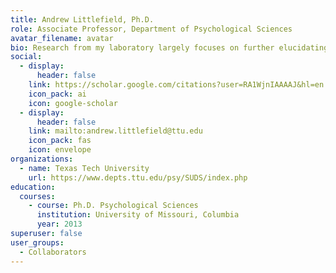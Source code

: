 ```yaml
---
title: Andrew Littlefield, Ph.D.
role: Associate Professor, Department of Psychological Sciences
avatar_filename: avatar
bio: Research from my laboratory largely focuses on further elucidating the mechanisms that contribute to substance use disorders (SUDs), primarily alcohol use disorders (AUDs), across the lifespan.
social:
  - display:
      header: false
    link: https://scholar.google.com/citations?user=RA1WjnIAAAAJ&hl=en
    icon_pack: ai
    icon: google-scholar
  - display:
      header: false
    link: mailto:andrew.littlefield@ttu.edu
    icon_pack: fas
    icon: envelope
organizations:
  - name: Texas Tech University
    url: https://www.depts.ttu.edu/psy/SUDS/index.php
education:
  courses:
    - course: Ph.D. Psychological Sciences
      institution: University of Missouri, Columbia
      year: 2013
superuser: false
user_groups:
  - Collaborators
---
```


